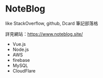 # NoteBlog
like StackOverflow, github, Dcard
筆記部落格 

詳見網站：https://www.noteblog.site/

- Vue.js
- Node.js
- AWS
- firebase
- MySQL
- CloudFlare
